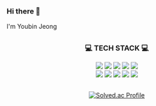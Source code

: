 ### Hi there 👋
I'm Youbin Jeong


##
<h3 align=center>💻 TECH STACK 💻</h3>

<div align=center><img src="https://img.shields.io/badge/Java-007396?style=flat-square&logo=java&logoColor=white"></a>
<img src="https://img.shields.io/badge/C-A8B9CC?style=flat-square&logo=c&logoColor=white"></a>
<img src="https://img.shields.io/badge/C++-00599C?style=flat-square&logo=cplusplus&logoColor=white"></a>
<img src="https://img.shields.io/badge/C Sharp-239120?style=flat-square&logo=csharp&logoColor=white"></a>
<img src="https://img.shields.io/badge/Python-3776AB?style=flat-square&logo=python&logoColor=white"></a><br>
<img src="https://img.shields.io/badge/JavaScript-F7DF1E?style=flat-square&logo=javascript&logoColor=white"></a>
<img src="https://img.shields.io/badge/CSS3-1572B6?style=flat-square&logo=css3&logoColor=white"></a>
<img src="https://img.shields.io/badge/jQuery-0769AD?style=flat-square&logo=jquery&logoColor=white"></a>
<img src="https://img.shields.io/badge/Unity-000000?style=flat-square&logo=unity&logoColor=white"></a>
<img src="https://img.shields.io/badge/WebGL-990000?style=flat-square&logo=webgl&logoColor=white"></a>
<div>

  
##
  
[![Solved.ac Profile](http://mazassumnida.wtf/api/v2/generate_badge?boj=newsoi)](https://solved.ac/newsoi/) 
